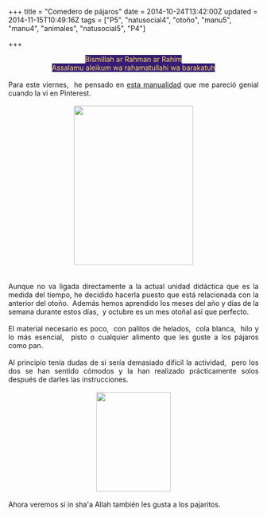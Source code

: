 +++
title = "Comedero de pájaros"
date = 2014-10-24T13:42:00Z
updated = 2014-11-15T10:49:16Z
tags = ["P5", "natusocial4", "otoño", "manu5", "manu4", "animales", "natusocial5", "P4"]

+++

<div dir="ltr" style="text-align: left;" trbidi="on"><div style="text-align: center;"><span style="background-color: #351c75;"><span style="color: #ffd966;">Bismillah ar Rahman ar Rahim<br />Assalamu aleikum wa rahamatullahi wa barakatuh</span></span></div><br /><div style="text-align: justify;">Para este viernes,&nbsp; he pensado en <a href="https://www.blogger.com/bird%20feeder%20with%20craft%20sticks%20-%20http://pinterest.com/pin/428475352021789668/" target="_blank">esta manualidad</a> que me pareció genial cuando la vi en Pinterest. </div><br /><div class="separator" style="clear: both; text-align: center;"><a href="http://lh4.ggpht.com/-bgfzPQZHvVA/VEpUh7sGxNI/AAAAAAAAHHI/1okkj2oVl2I/s1600/2014-10-24-15-26-03_deco.jpg" imageanchor="1" style="margin-left: 1em; margin-right: 1em;"> <img border="0" src="http://lh4.ggpht.com/-bgfzPQZHvVA/VEpUh7sGxNI/AAAAAAAAHHI/1okkj2oVl2I/s640/2014-10-24-15-26-03_deco.jpg" height="320" width="240" /></a></div><div style="text-align: justify;"><br /><a name='more'></a><br /></div><div style="text-align: justify;">Aunque no va ligada directamente a&nbsp;la actual unidad didáctica que es la medida del tiempo, he decidido hacerla puesto que está relacionada con la anterior del otoño.&nbsp; Además hemos aprendido los meses del año y días de la semana durante estos días,&nbsp; y octubre es un mes otoñal así que perfecto. </div><div style="text-align: justify;"><br /></div><div style="text-align: justify;">El material necesario es poco,&nbsp; con palitos de helados,&nbsp; cola blanca,&nbsp; hilo y lo más esencial,&nbsp; pisto o cualquier alimento que les guste a los pájaros como pan.&nbsp; </div><div style="text-align: justify;"><br /></div><div style="text-align: justify;">Al principio tenía dudas de si sería demasiado difícil la actividad,&nbsp; pero los dos se han sentido cómodos y la han realizado prácticamente solos después de darles las instrucciones.</div><div style="text-align: justify;"><br /></div><div class="separator" style="clear: both; text-align: center;"><a href="http://lh6.ggpht.com/-wpSyariMFEU/VEpUl4JgqAI/AAAAAAAAHHQ/gGaR7qqyVZ4/s1600/2014-10-24-15-28-01_deco.jpg" imageanchor="1" style="margin-left: 1em; margin-right: 1em;"> <img border="0" src="http://lh6.ggpht.com/-wpSyariMFEU/VEpUl4JgqAI/AAAAAAAAHHQ/gGaR7qqyVZ4/s640/2014-10-24-15-28-01_deco.jpg" height="200" width="150" /></a> </div><br />Ahora veremos si in sha'a Allah también les gusta a los pajaritos.&nbsp; </div>
